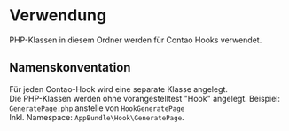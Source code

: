 # Verwendung

PHP-Klassen in diesem Ordner werden für Contao Hooks verwendet.

## Namenskonventation
  
Für jeden Contao-Hook wird eine separate Klasse angelegt.  
Die PHP-Klassen werden ohne vorangestelltest "Hook" angelegt.
Beispiel: `GeneratePage.php` anstelle von `HookGeneratePage`  
Inkl. Namespace: `AppBundle\Hook\GeneratePage`.
